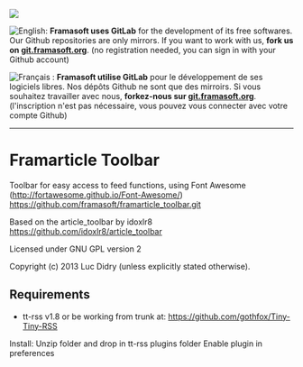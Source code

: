 [![](https://git.framasoft.org/assets/logo-black-f52905a40830b30aa287f784b537c823.png)](https://git.framasoft.org)

![English:](https://upload.wikimedia.org/wikipedia/commons/thumb/a/ae/Flag_of_the_United_Kingdom.svg/20px-Flag_of_the_United_Kingdom.svg.png) **Framasoft uses GitLab** for the development of its free softwares. Our Github repositories are only mirrors.
If you want to work with us, **fork us on [git.framasoft.org](https://git.framasoft.org)**. (no registration needed, you can sign in with your Github account)

![Français :](https://upload.wikimedia.org/wikipedia/commons/thumb/c/c3/Flag_of_France.svg/20px-Flag_of_France.svg.png) **Framasoft utilise GitLab** pour le développement de ses logiciels libres. Nos dépôts Github ne sont que des mirroirs.
Si vous souhaitez travailler avec nous, **forkez-nous sur [git.framasoft.org](https://git.framasoft.org)**. (l'inscription n'est pas nécessaire, vous pouvez vous connecter avec votre compte Github)
* * *

Framarticle Toolbar
=============

Toolbar for easy access to feed functions, using Font Awesome (http://fortawesome.github.io/Font-Awesome/)
https://github.com/framasoft/framarticle_toolbar.git

Based on the article_toolbar by idoxlr8
https://github.com/idoxlr8/article_toolbar



Licensed under GNU GPL version 2

Copyright (c) 2013 Luc Didry (unless explicitly stated otherwise).

## Requirements

* tt-rss v1.8 or be working from trunk at:
https://github.com/gothfox/Tiny-Tiny-RSS

Install:
Unzip folder and drop in tt-rss plugins folder
Enable plugin in preferences